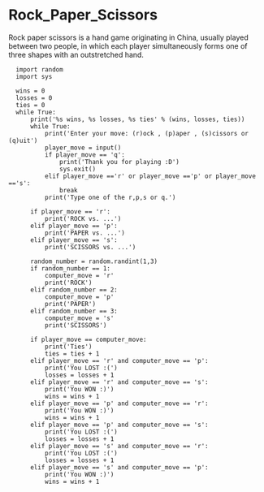 # Rock_Paper_Scissors
Rock paper scissors is a hand game originating in China, usually played between two people, in which each player simultaneously forms one of three shapes with an outstretched hand.


      import random
      import sys

      wins = 0
      losses = 0
      ties = 0
      while True:
          print('%s wins, %s losses, %s ties' % (wins, losses, ties))
          while True:
              print('Enter your move: (r)ock , (p)aper , (s)cissors or (q)uit')
              player_move = input()
              if player_move == 'q':
                  print('Thank you for playing :D')
                  sys.exit()
              elif player_move =='r' or player_move =='p' or player_move =='s':
                  break
              print('Type one of the r,p,s or q.')

          if player_move == 'r':
              print('ROCK vs. ...')
          elif player_move == 'p':
              print('PAPER vs. ...')
          elif player_move == 's':
              print('SCISSORS vs. ...')

          random_number = random.randint(1,3)
          if random_number == 1:
              computer_move = 'r'
              print('ROCK')
          elif random_number == 2:
              computer_move = 'p'
              print('PAPER')
          elif random_number == 3:
              computer_move = 's'
              print('SCISSORS')

          if player_move == computer_move:
              print('Ties')
              ties = ties + 1
          elif player_move == 'r' and computer_move == 'p':
              print('You LOST :(')
              losses = losses + 1
          elif player_move == 'r' and computer_move == 's':
              print('You WON :)')
              wins = wins + 1
          elif player_move == 'p' and computer_move == 'r':
              print('You WON :)')
              wins = wins + 1
          elif player_move == 'p' and computer_move == 's':
              print('You LOST :(')
              losses = losses + 1
          elif player_move == 's' and computer_move == 'r':
              print('You LOST :(')
              losses = losses + 1
          elif player_move == 's' and computer_move == 'p':
              print('You WON :)')
              wins = wins + 1

